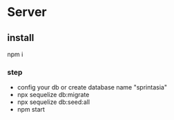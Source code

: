 # Server

## install

npm i

### step

- config your db or create database name "sprintasia"
- npx sequelize db:migrate
- npx sequelize db:seed:all
- npm start
